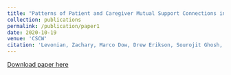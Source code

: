 ```yaml
---
title: "Patterns of Patient and Caregiver Mutual Support Connections in an Online Health Community"
collection: publications
permalink: /publication/paper1
date: 2020-10-19
venue: 'CSCW'
citation: 'Levonian, Zachary, Marco Dow, Drew Erikson, Sourojit Ghosh, Hannah Miller Hillberg, Saumik Narayanan, Loren Terveen, and Svetlana Yarosh. "Patterns of Patient and Caregiver Mutual Support Connections in an Online Health Community." arXiv preprint arXiv:2007.16172 (2020).'
---
```

[Download paper here](https://sourojitghosh.github.io/files/paper1.pdf)
